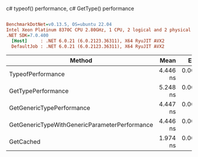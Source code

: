 c# typeof() performance, c# GetType() performance
``` ini

BenchmarkDotNet=v0.13.5, OS=ubuntu 22.04
Intel Xeon Platinum 8370C CPU 2.80GHz, 1 CPU, 2 logical and 2 physical cores
.NET SDK=7.0.400
  [Host]     : .NET 6.0.21 (6.0.2123.36311), X64 RyuJIT AVX2
  DefaultJob : .NET 6.0.21 (6.0.2123.36311), X64 RyuJIT AVX2


```
|                                        Method |     Mean |     Error |    StdDev | Allocated |
|---------------------------------------------- |---------:|----------:|----------:|----------:|
|                             TypeofPerformance | 4.446 ns | 0.0009 ns | 0.0008 ns |         - |
|                            GetTypePerformance | 5.248 ns | 0.0006 ns | 0.0005 ns |         - |
|                     GetGenericTypePerformance | 4.447 ns | 0.0005 ns | 0.0005 ns |         - |
| GetGenericTypeWithGenericParameterPerformance | 4.446 ns | 0.0008 ns | 0.0007 ns |         - |
|                                     GetCached | 1.974 ns | 0.0026 ns | 0.0023 ns |         - |
